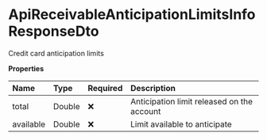 # ApiReceivableAnticipationLimitsInfoResponseDto

Credit card anticipation limits

**Properties**

| Name      | Type   | Required | Description                                |
| :-------- | :----- | :------- | :----------------------------------------- |
| total     | Double | ❌       | Anticipation limit released on the account |
| available | Double | ❌       | Limit available to anticipate              |

<!-- This file was generated by liblab | https://liblab.com/ -->
